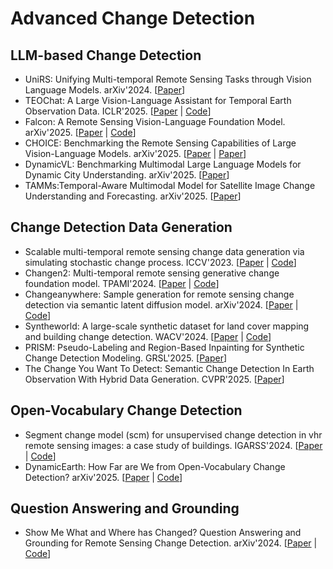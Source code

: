 # Advanced Change Detection

## LLM-based Change Detection

- UniRS: Unifying Multi-temporal Remote Sensing Tasks through Vision Language Models. arXiv'2024. [[Paper](https://arxiv.org/abs/2412.20742)]
- TEOChat: A Large Vision-Language Assistant for Temporal Earth Observation Data. ICLR'2025. [[Paper](https://arxiv.org/abs/2410.06234) | [Code](https://github.com/ermongroup/TEOChat)]
- Falcon: A Remote Sensing Vision-Language Foundation Model. arXiv'2025. [[Paper](https://arxiv.org/abs/2503.11070) | [Code](https://github.com/TianHuiLab/Falcon)]
- CHOICE: Benchmarking the Remote Sensing Capabilities of Large Vision-Language Models. arXiv'2025. [[Paper](https://arxiv.org/abs/2411.18145) | [Paper](https://github.com/ShawnAn-WHU/CHOICE)]
- DynamicVL: Benchmarking Multimodal Large Language Models for Dynamic City Understanding. arXiv'2025. [[Paper](https://arxiv.org/abs/2505.21076)]
- TAMMs:Temporal-Aware Multimodal Model for Satellite Image Change Understanding and Forecasting. arXiv'2025. [[Paper](https://arxiv.org/abs/2506.18862)]

## Change Detection Data Generation

- Scalable multi-temporal remote sensing change data generation via simulating stochastic change process. ICCV'2023. [[Paper](https://openaccess.thecvf.com/content/ICCV2023/html/Zheng_Scalable_Multi-Temporal_Remote_Sensing_Change_Data_Generation_via_Simulating_Stochastic_ICCV_2023_paper.html) | [Code](https://github.com/Z-Zheng/Changen)]
- Changen2: Multi-temporal remote sensing generative change foundation model. TPAMI'2024. [[Paper](https://ieeexplore.ieee.org/abstract/document/10713915) | [Code](https://github.com/Z-Zheng/pytorch-change-models)]
- Changeanywhere: Sample generation for remote sensing change detection via semantic latent diffusion model. arXiv'2024. [[Paper](https://arxiv.org/abs/2404.08892) | [Code](https://github.com/tangkai-RS/ChangeAnywhere)]
- Syntheworld: A large-scale synthetic dataset for land cover mapping and building change detection. WACV'2024. [[Paper](https://openaccess.thecvf.com/content/WACV2024/html/Song_SyntheWorld_A_Large-Scale_Synthetic_Dataset_for_Land_Cover_Mapping_and_WACV_2024_paper.html) | [Code](https://github.com/JTRNEO/SyntheWorld)]
- PRISM: Pseudo-Labeling and Region-Based Inpainting for Synthetic Change Detection Modeling. GRSL'2025. [[Paper](https://ieeexplore.ieee.org/abstract/document/11002524)]
- The Change You Want To Detect: Semantic Change Detection In Earth Observation With Hybrid Data Generation. CVPR'2025. [[Paper](https://openaccess.thecvf.com/content/CVPR2025/html/Benidir_The_Change_You_Want_To_Detect_Semantic_Change_Detection_In_CVPR_2025_paper.html)]

## Open-Vocabulary Change Detection

- Segment change model (scm) for unsupervised change detection in vhr remote sensing images: a case study of buildings. IGARSS'2024. [[Paper](https://arxiv.org/abs/2312.16410) | [Code](https://github.com/StephenApX/UCD-SCM)]
- DynamicEarth: How Far are We from Open-Vocabulary Change Detection? arXiv'2025. [[Paper](https://arxiv.org/abs/2501.12931) | [Code](https://likyoo.github.io/DynamicEarth)]

## Question Answering and Grounding

- Show Me What and Where has Changed? Question Answering and Grounding for Remote Sensing Change Detection. arXiv'2024. [[Paper](https://arxiv.org/abs/2410.23828) | [Code](https://github.com/like413/VisTA)]
